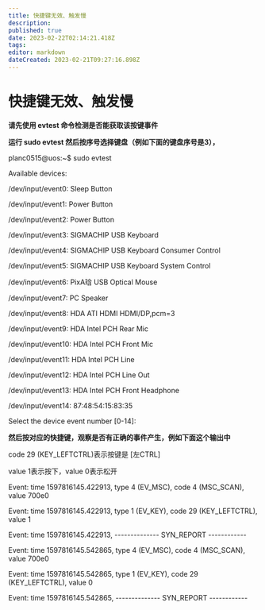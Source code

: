 ```yaml
---
title: 快捷键无效、触发慢
description: 
published: true
date: 2023-02-22T02:14:21.418Z
tags: 
editor: markdown
dateCreated: 2023-02-21T09:27:16.898Z
---
```


# 快捷键无效、触发慢
**请先使用 evtest 命令检测是否能获取该按键事件**

**运行 sudo evtest 然后按序号选择键盘（例如下面的键盘序号是3），**

planc0515@uos:~$ sudo evtest

Available devices:

/dev/input/event0:      Sleep Button

/dev/input/event1:      Power Button

/dev/input/event2:      Power Button

/dev/input/event3:      SIGMACHIP USB Keyboard

/dev/input/event4:      SIGMACHIP USB Keyboard Consumer Control

/dev/input/event5:      SIGMACHIP USB Keyboard System Control

/dev/input/event6:      PixA琀 USB Optical Mouse

/dev/input/event7:      PC Speaker

/dev/input/event8:      HDA ATI HDMI HDMI/DP,pcm=3

/dev/input/event9:      HDA Intel PCH Rear Mic

/dev/input/event10:     HDA Intel PCH Front Mic

/dev/input/event11:     HDA Intel PCH Line

/dev/input/event12:     HDA Intel PCH Line Out

/dev/input/event13:     HDA Intel PCH Front Headphone

/dev/input/event14:     87:48:54:15:83:35

Select the device event number [0-14]:

**然后按对应的快捷键，观察是否有正确的事件产生，例如下面这个输出中**

code 29 (KEY_LEFTCTRL)表示按键是 [左CTRL]

value 1表示按下，value 0表示松开

Event: time 1597816145.422913, type 4 (EV_MSC), code 4 (MSC_SCAN), value 700e0

Event: time 1597816145.422913, type 1 (EV_KEY), code 29 (KEY_LEFTCTRL), value 1

Event: time 1597816145.422913, -------------- SYN_REPORT ------------

Event: time 1597816145.542865, type 4 (EV_MSC), code 4 (MSC_SCAN), value 700e0

Event: time 1597816145.542865, type 1 (EV_KEY), code 29 (KEY_LEFTCTRL), value 0

Event: time 1597816145.542865, -------------- SYN_REPORT ------------